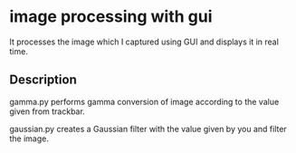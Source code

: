 # image processing with gui


It processes the image which I captured using GUI and displays it in real time.

## Description
gamma.py performs gamma conversion of image according to the value given from trackbar.

gaussian.py creates a Gaussian filter with the value given by you and filter the image.
